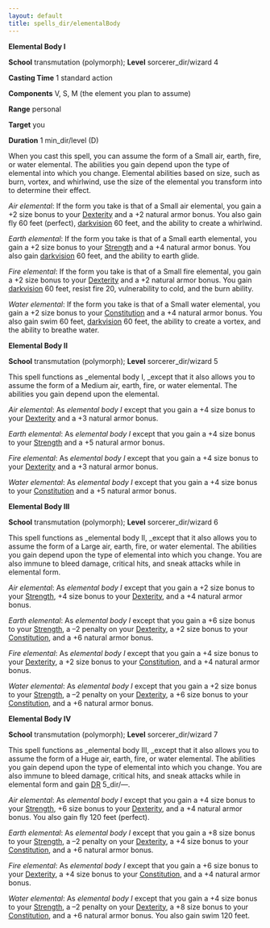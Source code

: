 ```yaml
---
layout: default
title: spells_dir/elementalBody
---
```

 **Elemental Body I**

**School** transmutation (polymorph); **Level** sorcerer_dir/wizard 4

**Casting Time** 1 standard action

**Components** V, S, M (the element you plan to assume)

**Range** personal

**Target** you

**Duration** 1 min_dir/level (D)

When you cast this spell, you can assume the form of a Small air, earth, fire, or water elemental. The abilities you gain depend upon the type of elemental into which you change. Elemental abilities based on size, such as burn, vortex, and whirlwind, use the size of the elemental you transform into to determine their effect.

_Air elemental_: If the form you take is that of a Small air elemental, you gain a +2 size bonus to your [Dexterity](../gettingStarted#_dexterity) and a +2 natural armor bonus. You also gain fly 60 feet (perfect), [darkvision](../glossary#_darkvision) 60 feet, and the ability to create a whirlwind.

_Earth elemental_: If the form you take is that of a Small earth elemental, you gain a +2 size bonus to your [Strength](../gettingStarted#_strength) and a +4 natural armor bonus. You also gain [darkvision](../glossary#_darkvision) 60 feet, and the ability to earth glide.

_Fire elemental_: If the form you take is that of a Small fire elemental, you gain a +2 size bonus to your [Dexterity](../gettingStarted#_dexterity) and a +2 natural armor bonus. You gain [darkvision](../glossary#_darkvision) 60 feet, resist fire 20, vulnerability to cold, and the burn ability.

_Water elemental_: If the form you take is that of a Small water elemental, you gain a +2 size bonus to your [Constitution](../gettingStarted#_constitution) and a +4 natural armor bonus. You also gain swim 60 feet, [darkvision](../glossary#_darkvision) 60 feet, the ability to create a vortex, and the ability to breathe water.

**Elemental Body II**

**School** transmutation (polymorph); **Level** sorcerer_dir/wizard 5

This spell functions as _elemental body I, _except that it also allows you to assume the form of a Medium air, earth, fire, or water elemental. The abilities you gain depend upon the elemental.

_Air elemental_: As _elemental body I_ except that you gain a +4 size bonus to your [Dexterity](../gettingStarted#_dexterity) and a +3 natural armor bonus.

_Earth elemental_: As _elemental body I_ except that you gain a +4 size bonus to your [Strength](../gettingStarted#_strength) and a +5 natural armor bonus.

_Fire elemental_: As _elemental body I_ except that you gain a +4 size bonus to your [Dexterity](../gettingStarted#_dexterity) and a +3 natural armor bonus.

_Water elemental_: As _elemental body I_ except that you gain a +4 size bonus to your [Constitution](../gettingStarted#_constitution) and a +5 natural armor bonus.

**Elemental Body III**

**School** transmutation (polymorph); **Level** sorcerer_dir/wizard 6

This spell functions as _elemental body II, _except that it also allows you to assume the form of a Large air, earth, fire, or water elemental. The abilities you gain depend upon the type of elemental into which you change. You are also immune to bleed damage, critical hits, and sneak attacks while in elemental form.

_Air elemental_: As _elemental body I_ except that you gain a +2 size bonus to your [Strength](../gettingStarted#_strength), +4 size bonus to your [Dexterity](../gettingStarted#_dexterity), and a +4 natural armor bonus.

_Earth elemental_: As _elemental body I_ except that you gain a +6 size bonus to your [Strength](../gettingStarted#_strength), a –2 penalty on your [Dexterity](../gettingStarted#_dexterity), a +2 size bonus to your [Constitution](../gettingStarted#_constitution), and a +6 natural armor bonus.

_Fire elemental_: As _elemental body I_ except that you gain a +4 size bonus to your [Dexterity](../gettingStarted#_dexterity), a +2 size bonus to your [Constitution](../gettingStarted#_constitution), and a +4 natural armor bonus.

_Water elemental_: As _elemental body I_ except that you gain a +2 size bonus to your [Strength](../gettingStarted#_strength), a –2 penalty on your [Dexterity](../gettingStarted#_dexterity), a +6 size bonus to your [Constitution](../gettingStarted#_constitution), and a +6 natural armor bonus.

**Elemental Body IV**

**School** transmutation (polymorph); **Level** sorcerer_dir/wizard 7

This spell functions as _elemental body III, _except that it also allows you to assume the form of a Huge air, earth, fire, or water elemental. The abilities you gain depend upon the type of elemental into which you change. You are also immune to bleed damage, critical hits, and sneak attacks while in elemental form and gain [DR](../glossary#_damage-reduction) 5_dir/—.

_Air elemental_: As _elemental body I_ except that you gain a +4 size bonus to your [Strength](../gettingStarted#_strength), +6 size bonus to your [Dexterity](../gettingStarted#_dexterity), and a +4 natural armor bonus. You also gain fly 120 feet (perfect).

_Earth elemental_: As _elemental body I_ except that you gain a +8 size bonus to your [Strength](../gettingStarted#_strength), a –2 penalty on your [Dexterity](../gettingStarted#_dexterity), a +4 size bonus to your [Constitution](../gettingStarted#_constitution), and a +6 natural armor bonus.

_Fire elemental_: As _elemental body I_ except that you gain a +6 size bonus to your [Dexterity](../gettingStarted#_dexterity), a +4 size bonus to your [Constitution](../gettingStarted#_constitution), and a +4 natural armor bonus.

_Water elemental_: As _elemental body I_ except that you gain a +4 size bonus to your [Strength](../gettingStarted#_strength), a –2 penalty on your [Dexterity](../gettingStarted#_dexterity), a +8 size bonus to your [Constitution](../gettingStarted#_constitution), and a +6 natural armor bonus. You also gain swim 120 feet.

